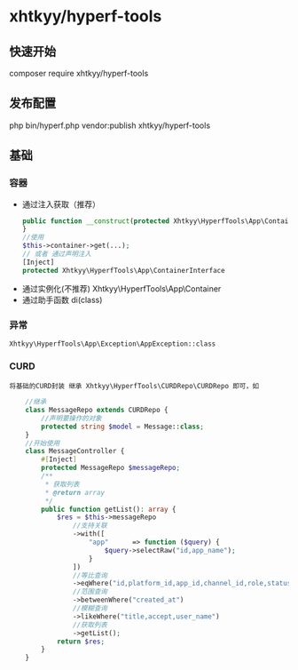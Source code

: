 # xhtkyy/hyperf-tools

## 快速开始

composer require xhtkyy/hyperf-tools

## 发布配置

php bin/hyperf.php vendor:publish xhtkyy/hyperf-tools

## 基础

### 容器
 - 通过注入获取（推荐）
    ```php
   public function __construct(protected Xhtkyy\HyperfTools\App\ContainerInterface $container) {
    }
   //使用
   $this->container->get(...);
   // 或者 通过声明注入
   [Inject]
   protected Xhtkyy\HyperfTools\App\ContainerInterface
   ```
 - 通过实例化(不推荐)
   Xhtkyy\HyperfTools\App\Container
 - 通过助手函数
   di(class)
### 异常
    Xhtkyy\HyperfTools\App\Exception\AppException::class
### CURD
    将基础的CURD封装 继承 Xhtkyy\HyperfTools\CURDRepo\CURDRepo 即可，如
```php
    //继承
    class MessageRepo extends CURDRepo {
        //声明要操作的对象
        protected string $model = Message::class;
    }
    //开始使用
    class MessageController {
        #[Inject]
        protected MessageRepo $messageRepo;
        /**
         * 获取列表
         * @return array
         */
        public function getList(): array {
            $res = $this->messageRepo
                //支持关联
                ->with([
                    "app"      => function ($query) {
                        $query->selectRaw("id,app_name");
                    }
                ])
                //等比查询
                ->eqWhere("id,platform_id,app_id,channel_id,role,status,task_id") //要查询的字段 已经处理判断 请求对象中是否存在
                //范围查询
                ->betweenWhere("created_at")
                //模糊查询
                ->likeWhere("title,accept,user_name")
                //获取列表
                ->getList();
            return $res;
        }
    }
```
    